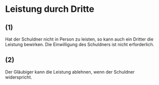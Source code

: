 # Leistung durch Dritte



## (1)

 Hat der Schuldner nicht in Person zu leisten, so kann auch ein Dritter die Leistung bewirken. Die Einwilligung des Schuldners ist nicht erforderlich.

## (2)

 Der Gläubiger kann die Leistung ablehnen, wenn der Schuldner widerspricht. 

